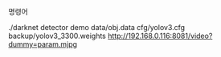명령어

./darknet detector demo data/obj.data cfg/yolov3.cfg backup/yolov3_3300.weights http://192.168.0.116:8081/video?dummy=param.mjpg
